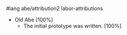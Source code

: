 #lang abe/attribution2 labor-attributions

* Old Abe [100%]
	* The initial prototype was written. [100%]
